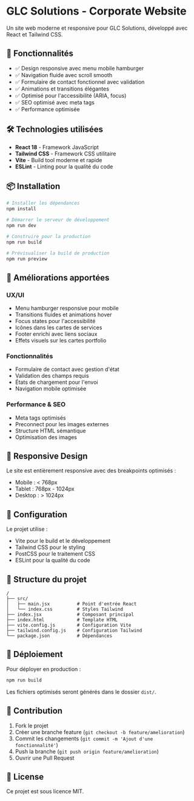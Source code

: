 # GLC Solutions - Corporate Website

Un site web moderne et responsive pour GLC Solutions, développé avec React et Tailwind CSS.

## 🚀 Fonctionnalités

- ✅ Design responsive avec menu mobile hamburger
- ✅ Navigation fluide avec scroll smooth
- ✅ Formulaire de contact fonctionnel avec validation
- ✅ Animations et transitions élégantes
- ✅ Optimisé pour l'accessibilité (ARIA, focus)
- ✅ SEO optimisé avec meta tags
- ✅ Performance optimisée

## 🛠 Technologies utilisées

- **React 18** - Framework JavaScript
- **Tailwind CSS** - Framework CSS utilitaire
- **Vite** - Build tool moderne et rapide
- **ESLint** - Linting pour la qualité du code

## 📦 Installation

```bash
# Installer les dépendances
npm install

# Démarrer le serveur de développement
npm run dev

# Construire pour la production
npm run build

# Prévisualiser la build de production
npm run preview
```

## 🎨 Améliorations apportées

### UX/UI
- Menu hamburger responsive pour mobile
- Transitions fluides et animations hover
- Focus states pour l'accessibilité
- Icônes dans les cartes de services
- Footer enrichi avec liens sociaux
- Effets visuels sur les cartes portfolio

### Fonctionnalités
- Formulaire de contact avec gestion d'état
- Validation des champs requis
- États de chargement pour l'envoi
- Navigation mobile optimisée

### Performance & SEO
- Meta tags optimisés
- Preconnect pour les images externes
- Structure HTML sémantique
- Optimisation des images

## 📱 Responsive Design

Le site est entièrement responsive avec des breakpoints optimisés :
- Mobile : < 768px
- Tablet : 768px - 1024px  
- Desktop : > 1024px

## 🔧 Configuration

Le projet utilise :
- Vite pour le build et le développement
- Tailwind CSS pour le styling
- PostCSS pour le traitement CSS
- ESLint pour la qualité du code

## 📝 Structure du projet

```
/
├── src/
│   ├── main.jsx          # Point d'entrée React
│   └── index.css         # Styles Tailwind
├── index.jsx             # Composant principal
├── index.html            # Template HTML
├── vite.config.js        # Configuration Vite
├── tailwind.config.js    # Configuration Tailwind
└── package.json          # Dépendances
```

## 🚀 Déploiement

Pour déployer en production :

```bash
npm run build
```

Les fichiers optimisés seront générés dans le dossier `dist/`.

## 🤝 Contribution

1. Fork le projet
2. Créer une branche feature (`git checkout -b feature/amelioration`)
3. Commit les changements (`git commit -m 'Ajout d'une fonctionnalité'`)
4. Push la branche (`git push origin feature/amelioration`)
5. Ouvrir une Pull Request

## 📄 License

Ce projet est sous licence MIT.
